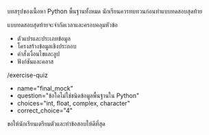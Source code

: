 บทสรุปของเนื้อหา Python พื้นฐานทั้งหมด นักเรียนควรทบทวนก่อนทำแบบทดสอบสุดท้าย

แบบทดสอบสุดท้ายจะจำกัดเวลาและครอบคลุมหัวข้อ
- ตัวแปรและประเภทข้อมูล
- โครงสร้างข้อมูลเชิงประกอบ
- คำสั่งเงื่อนไขและลูป
- ฟังก์ชันและคลาส

/​exercise-quiz
- name="final_mock"
- question="ข้อใดไม่ใช่ชนิดข้อมูลพื้นฐานใน Python"
- choices="int, float, complex, character"
- correct_choice="4"

ขอให้นักเรียนเตรียมตัวและทำข้อสอบให้ดีที่สุด
